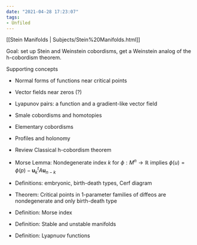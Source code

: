 ```yaml
---
date: "2021-04-28 17:23:07"
tags:
- Unfiled
---
```















[[Stein Manifolds | Subjects/Stein%20Manifolds.html]]

Goal: set up Stein and Weinstein cobordisms, get a Weinstein analog of the h-cobordism theorem.

Supporting concepts

-   Normal forms of functions near critical points

-   Vector fields near zeros (?)

-   Lyapunov pairs: a function and a gradient-like vector field

-   Smale cobordisms and homotopies

-   Elementary cobordisms

-   Profiles and holonomy

-   Review Classical h-cobordism theorem

-   Morse Lemma: Nondegenerate index $k$ for $\phi: M^n \to {\mathbb{R}}$ implies $\phi(u) = \phi(p) - \mathbf{u}_k^t A \mathbf{u}_{n-k}$

-   Definitions: embryonic, birth-death types, Cerf diagram

-   Theorem: Critical points in 1-parameter families of diffeos are nondegenerate and only birth-death type

-   Definition: Morse index

-   Definition: Stable and unstable manifolds

-   Definition: Lyapnuov functions

